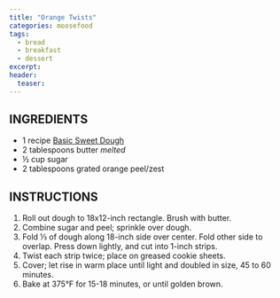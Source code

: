 ```yaml
---
title: "Orange Twists"
categories: moosefood
tags: 
  - bread
  - breakfast
  - dessert
excerpt: 
header:
  teaser:
---
```


## INGREDIENTS
* 1 recipe [Basic Sweet Dough](/basic-sweet-dough)
* 2 tablespoons butter *melted*
* ½ cup sugar
* 2 tablespoons grated orange peel/zest


## INSTRUCTIONS
1. Roll out dough to 18x12-inch rectangle. Brush with butter.
2. Combine sugar and peel; sprinkle over dough.
3. Fold ⅓ of dough along 18-inch side over center. Fold other side to overlap. Press down lightly, and cut into 1-inch strips.
4. Twist each strip twice; place on greased cookie sheets.
5. Cover; let rise in warm place until light and doubled in size, 45 to 60 minutes.
6. Bake at 375°F for 15-18 minutes, or until golden brown.
